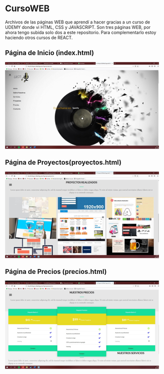 # CursoWEB
Archivos de las páginas WEB que aprendí a hacer gracias a un curso de UDEMY donde vi HTML, CSS y JAVASCRIPT.
Son tres páginas WEB, por ahora tengo subida solo dos a este repositorio.
Para complementarlo estoy haciendo otros cursos de REACT.

## Página de Inicio (index.html)
![alt text](ImagenesPresentacion/Portada.jpg)
## Página de Proyectos(proyectos.html)
![alt text](ImagenesPresentacion/Proyectos.jpg)
## Página de Precios (precios.html)
![alt text](ImagenesPresentacion/Precios.jpg)
